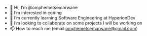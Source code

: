 - 👋 Hi, I’m @omphemetsemarwane
- 👀 I’m interested in coding
- 🌱 I’m currently learning Software Engineering at HyperionDev
- 💞️ I’m looking to collaborate on some projects I will be working on
- 📫 How to reach me (email:omphemetsemarwane@gmail.com)

<!---
omphemetsemarwane/omphemetsemarwane is a ✨ special ✨ repository because its `README.md` (this file) appears on your GitHub profile.
You can click the Preview link to take a look at your changes.
--->
